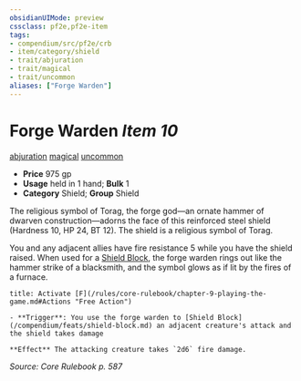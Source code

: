 ```yaml
---
obsidianUIMode: preview
cssclass: pf2e,pf2e-item
tags:
- compendium/src/pf2e/crb
- item/category/shield
- trait/abjuration
- trait/magical
- trait/uncommon
aliases: ["Forge Warden"]
---
```

# Forge Warden *Item 10*  
[abjuration](/rules/traits/abjuration.md)  [magical](/rules/traits/magical.md)  [uncommon](/rules/traits/uncommon.md)  

- **Price** 975 gp
- **Usage** held in 1 hand; **Bulk** 1
- **Category** Shield; **Group** Shield 

The religious symbol of Torag, the forge god—an ornate hammer of dwarven construction—adorns the face of this reinforced steel shield (Hardness 10, HP 24, BT 12). The shield is a religious symbol of Torag.

You and any adjacent allies have fire resistance 5 while you have the shield raised. When used for a [Shield Block](/compendium/feats/shield-block.md), the forge warden rings out like the hammer strike of a blacksmith, and the symbol glows as if lit by the fires of a furnace.

```ad-embed-ability
title: Activate [F](/rules/core-rulebook/chapter-9-playing-the-game.md#Actions "Free Action")

- **Trigger**: You use the forge warden to [Shield Block](/compendium/feats/shield-block.md) an adjacent creature's attack and the shield takes damage

**Effect** The attacking creature takes `2d6` fire damage.
```

*Source: Core Rulebook p. 587*
